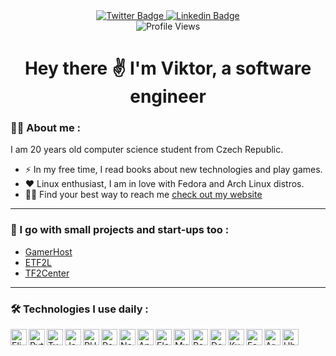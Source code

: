 <div class="header" align="center">
  <div id="badges">
    <a href="https://twitter.com/vciernava">
      <img src="https://img.shields.io/badge/Twitter-blue?style=for-the-badge&logo=twitter&logoColor=white" alt="Twitter Badge"/>
    </a>
    <a href="https://www.linkedin.com/in/vciernava">
      <img src="https://img.shields.io/badge/LinkedIn-blue?style=for-the-badge&logo=linkedin&logoColor=white" alt="Linkedin Badge"/>
    </a>
  </div>
  <img src="https://komarev.com/ghpvc/?username=vciernava&style=flat-square&color=blue" alt="Profile Views"/>
  <h1>
    Hey there ✌️ I'm Viktor, a software engineer
  </h1>
</div>

### 👨‍💻 About me :
I am 20 years old computer science student from Czech Republic.
- ⚡ In my free time, I read books about new technologies and play games.
- ❤︎ Linux enthusiast, I am in love with Fedora and Arch Linux distros.
- 🧙‍♂️ Find your best way to reach me [check out my website](https://viktorciernava.eu)
---

### 🚀 I go with small projects and start-ups too :
- [GamerHost](https://gamerhost.pro/)
- [ETF2L](https://etf2l.org/)
- [TF2Center](https://tf2center.com/)
---

### 🛠️ Technologies I use daily :
<div>
  <img align="left" width="26px" src="https://cdn.jsdelivr.net/gh/devicons/devicon@latest/icons/elixir/elixir-original.svg" alt="Elixir">
  <img align="left" width="26px" src="https://cdn.jsdelivr.net/gh/devicons/devicon@latest/icons/python/python-plain.svg" alt="Python">
  <img align="left" width="26px" src="https://cdn.jsdelivr.net/gh/devicons/devicon@latest/icons/typescript/typescript-original.svg" alt="TypeScript">
  <img align="left" width="26px" src="https://cdn.jsdelivr.net/gh/devicons/devicon@latest/icons/java/java-plain.svg" alt="Java">
  <img align="left" width="26px" src="https://cdn.jsdelivr.net/gh/devicons/devicon@latest/icons/php/php-original.svg" alt="PHP">
  <img align="left" width="26px" src="https://cdn.jsdelivr.net/gh/devicons/devicon@latest/icons/react/react-original.svg" alt="React">
  <img align="left" width="26px" src="https://cdn.jsdelivr.net/gh/devicons/devicon@latest/icons/nextjs/nextjs-original.svg" alt="Next">
  <img align="left" width="26px" src="https://cdn.jsdelivr.net/gh/devicons/devicon@latest/icons/angular/angular-original.svg" alt="Angular">
  <img align="left" width="26px" src="https://cdn.jsdelivr.net/gh/devicons/devicon@latest/icons/electron/electron-original.svg" alt="Electron">
  <img align="left" width="26px" src="https://cdn.jsdelivr.net/gh/devicons/devicon@latest/icons/mysql/mysql-original.svg" alt="MySQL">
  <img align="left" width="26px" src="https://cdn.jsdelivr.net/gh/devicons/devicon@latest/icons/postgresql/postgresql-original.svg" alt="PostgreSQL">
  <img align="left" width="26px" src="https://cdn.jsdelivr.net/gh/devicons/devicon@latest/icons/docker/docker-original.svg" alt="Docker">
  <img align="left" width="26px" src="https://cdn.jsdelivr.net/gh/devicons/devicon@latest/icons/kubernetes/kubernetes-original.svg" alt="Kubernetes">
  <img align="left" width="26px" src="https://cdn.jsdelivr.net/gh/devicons/devicon@latest/icons/fedora/fedora-original.svg" alt="Fedora">
  <img align="left" width="26px" src="https://cdn.jsdelivr.net/gh/devicons/devicon@latest/icons/archlinux/archlinux-original.svg" alt="Arch">
  <img align="left" width="26px" src="https://cdn.jsdelivr.net/gh/devicons/devicon@latest/icons/ubuntu/ubuntu-original.svg" alt="Ubuntu">
</div><br />
